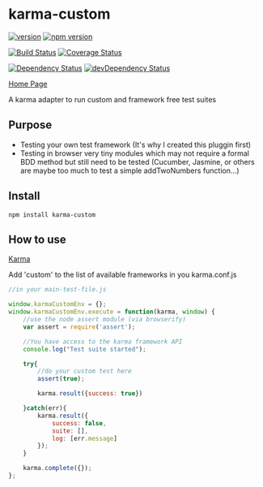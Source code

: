 karma-custom
================

[![version](https://img.shields.io/badge/version-1.1.8-blue.svg)](https://github.com/AlexisTessier/karma-custom#readme)
[![npm version](https://badge.fury.io/js/karma-custom.svg)](https://badge.fury.io/js/karma-custom)

[![Build Status](https://travis-ci.org/AlexisTessier/karma-custom.svg?branch=master)](https://travis-ci.org/AlexisTessier/karma-custom)
[![Coverage Status](https://coveralls.io/repos/AlexisTessier/karma-custom/badge.svg?branch=master&service=github)](https://coveralls.io/github/AlexisTessier/karma-custom?branch=master)

[![Dependency Status](https://david-dm.org/AlexisTessier/karma-custom.svg)](https://david-dm.org/AlexisTessier/karma-custom)
[![devDependency Status](https://david-dm.org/AlexisTessier/karma-custom/dev-status.svg)](https://david-dm.org/AlexisTessier/karma-custom#info=devDependencies)

[Home Page](https://github.com/AlexisTessier/karma-custom#readme)

A karma adapter to run custom and framework free test suites

Purpose
-------

- Testing your own test framework (It's why I created this pluggin first)
- Testing in browser very tiny modules which may not require a formal BDD method but still need to be tested (Cucumber, Jasmine, or others are maybe too much to test a simple addTwoNumbers function...)

Install
-------

```
npm install karma-custom
```

How to use
----------

[Karma](http://karma-runner.github.io/)

Add 'custom' to the list of available frameworks in you karma.conf.js

```javascript
//in your main-test-file.js

window.karmaCustomEnv = {};
window.karmaCustomEnv.execute = function(karma, window) {
	//use the node assert module (via browserify)
    var assert = require('assert');

    //You have access to the karma framework API
    console.log("Test suite started");

    try{
        //do your custom test here
        assert(true);

        karma.result({success: true})

    }catch(err){
        karma.result({
            success: false,
            suite: [],
            log: [err.message]
        });
    }

    karma.complete({});
};

```